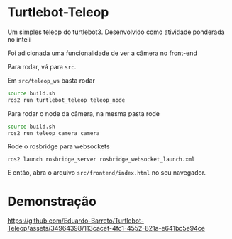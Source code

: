 # Turtlebot-Teleop

Um simples teleop do turtlebot3. Desenvolvido como atividade ponderada no inteli

Foi adicionada uma funcionalidade de ver a câmera no front-end

Para rodar, vá para `src`.

Em `src/teleop_ws` basta rodar

```sh
source build.sh
ros2 run turtlebot_teleop teleop_node
```

Para rodar o node da câmera, na mesma pasta rode
```sh 
source build.sh
ros2 run teleop_camera camera
```

Rode o rosbridge para websockets

```
ros2 launch rosbridge_server rosbridge_websocket_launch.xml
```

E então, abra o arquivo `src/frontend/index.html` no seu navegador.

# Demonstração

https://github.com/Eduardo-Barreto/Turtlebot-Teleop/assets/34964398/113cacef-4fc1-4552-821a-e641bc5e94ce
